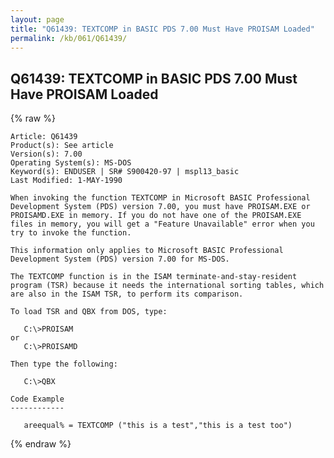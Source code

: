 ```yaml
---
layout: page
title: "Q61439: TEXTCOMP in BASIC PDS 7.00 Must Have PROISAM Loaded"
permalink: /kb/061/Q61439/
---
```


## Q61439: TEXTCOMP in BASIC PDS 7.00 Must Have PROISAM Loaded

{% raw %}

	Article: Q61439
	Product(s): See article
	Version(s): 7.00
	Operating System(s): MS-DOS
	Keyword(s): ENDUSER | SR# S900420-97 | mspl13_basic
	Last Modified: 1-MAY-1990
	
	When invoking the function TEXTCOMP in Microsoft BASIC Professional
	Development System (PDS) version 7.00, you must have PROISAM.EXE or
	PROISAMD.EXE in memory. If you do not have one of the PROISAM.EXE
	files in memory, you will get a "Feature Unavailable" error when you
	try to invoke the function.
	
	This information only applies to Microsoft BASIC Professional
	Development System (PDS) version 7.00 for MS-DOS.
	
	The TEXTCOMP function is in the ISAM terminate-and-stay-resident
	program (TSR) because it needs the international sorting tables, which
	are also in the ISAM TSR, to perform its comparison.
	
	To load TSR and QBX from DOS, type:
	
	   C:\>PROISAM
	or
	   C:\>PROISAMD
	
	Then type the following:
	
	   C:\>QBX
	
	Code Example
	------------
	
	   areequal% = TEXTCOMP ("this is a test","this is a test too")

{% endraw %}

